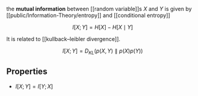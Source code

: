 the **mutual information** between [[random variable]]s $X$ and $Y$ is given by [[public/Information-Theory/entropy]] and [[conditional entropy]]

$$
I[X; Y] = H[X] - H[X \mid Y]
$$

It is related to [[kullback–leibler divergence]].

$$
I[X; Y] = D_{KL}\left(p(X, Y) \parallel p(X)p(Y)\right)
$$

## Properties

* $I[X;Y] = I[Y; X]$